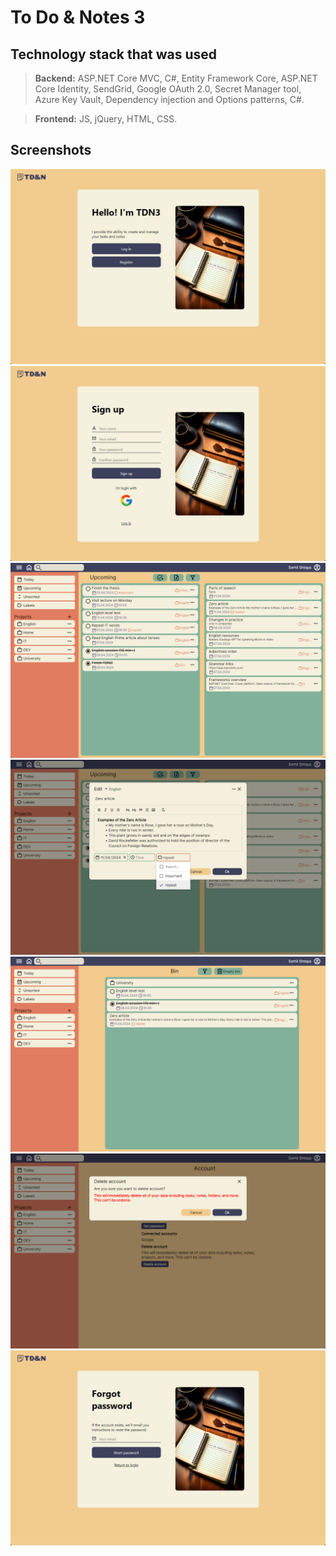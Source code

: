 # To Do & Notes 3
## Technology stack that was used
> **Backend:** ASP.NET Core MVC, C#, Entity Framework Core, ASP.NET Core Identity, SendGrid, Google OAuth 2.0, Secret Manager tool, Azure Key Vault, Dependency injection and Options patterns, C#.

> **Frontend:** JS, jQuery, HTML, CSS.

## Screenshots
![Hello][1]
![SignUp][2]
![Upcoming][3]
![EditNote][4]
![RecycleBin][5]
![AccountManageDelete][6]
![ForgotPassword][7]

[1]: Screenshots/Hello.png "Hello"
[2]: Screenshots/SignUp.png "SignUp"
[3]: Screenshots/Upcoming.png "Upcoming"
[4]: Screenshots/EditNote.png "EditNote"
[5]: Screenshots/RecycleBin.png "RecycleBin"
[6]: Screenshots/AccountManageDelete.png "AccountManageDelete"
[7]: Screenshots/ForgotPassword.png "ForgotPassword"
